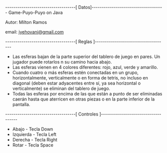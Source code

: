 -----------------------------------[ Datos]------------------------------------
Game-Puyo-Puyo on Java

Autor: Milton Ramos

email: jyehovani@gmail.com

-----------------------------------[ Reglas ]------------------------------------
* Las esferas bajan de la parte superior del tablero de juego en pares. Un jugador puede rotarlos n su camino hacia abajo.
* Las esferas vienen en 4 colores diferentes: rojo, azul, verde y amarillo.
* Cuando cuatro o más esferas estén conectadas en un grupo, horizontalmente, verticalmente o en forma de tetris, no incluso en diagonal (deben estar adyacentes entre sí, ya sea horizontal o verticalmente) se eliminan del tablero de juego.
* Todas las esferas por encima de las que están a punto de ser eliminadas caerán hasta que aterricen en otras piezas o en la parte inferior de la pantalla.


-----------------------------------[ Controles ]------------------------------------
* Abajo - Tecla Down
* Izquierda - Tecla Left
* Derecha - Tecla Right
* Rotar - Tecla Space